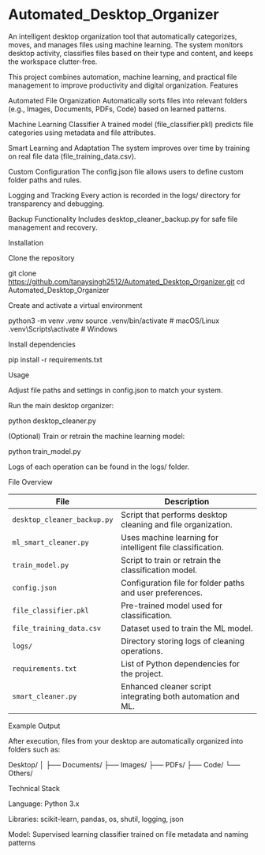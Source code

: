# Automated_Desktop_Organizer
An intelligent desktop organization tool that automatically categorizes, moves, and manages files using machine learning. The system monitors desktop activity, classifies files based on their type and content, and keeps the workspace clutter-free.

This project combines automation, machine learning, and practical file management to improve productivity and digital organization.
Features

Automated File Organization
Automatically sorts files into relevant folders (e.g., Images, Documents, PDFs, Code) based on learned patterns.

Machine Learning Classifier
A trained model (file_classifier.pkl) predicts file categories using metadata and file attributes.

Smart Learning and Adaptation
The system improves over time by training on real file data (file_training_data.csv).

Custom Configuration
The config.json file allows users to define custom folder paths and rules.

Logging and Tracking
Every action is recorded in the logs/ directory for transparency and debugging.

Backup Functionality
Includes desktop_cleaner_backup.py for safe file management and recovery.

Installation

Clone the repository

git clone https://github.com/tanaysingh2512/Automated_Desktop_Organizer.git
cd Automated_Desktop_Organizer


Create and activate a virtual environment

python3 -m venv .venv
source .venv/bin/activate   # macOS/Linux
.venv\Scripts\activate      # Windows


Install dependencies

pip install -r requirements.txt

Usage

Adjust file paths and settings in config.json to match your system.

Run the main desktop organizer:

python desktop_cleaner.py


(Optional) Train or retrain the machine learning model:

python train_model.py


Logs of each operation can be found in the logs/ folder.

File Overview

| File                        | Description                                                       |
| --------------------------- | ----------------------------------------------------------------- |
| `desktop_cleaner_backup.py` | Script that performs desktop cleaning and file organization. |
| `ml_smart_cleaner.py`       | Uses machine learning for intelligent file classification.        |
| `train_model.py`            | Script to train or retrain the classification model.              |
| `config.json`               | Configuration file for folder paths and user preferences.         |
| `file_classifier.pkl`       | Pre-trained model used for classification.                        |
| `file_training_data.csv`    | Dataset used to train the ML model.                               |
| `logs/`                     | Directory storing logs of cleaning operations.                    |
| `requirements.txt`          | List of Python dependencies for the project.                      |
| `smart_cleaner.py`          | Enhanced cleaner script integrating both automation and ML.       |


Example Output

After execution, files from your desktop are automatically organized into folders such as:

Desktop/
│
├── Documents/
├── Images/
├── PDFs/
├── Code/
└── Others/

Technical Stack

Language: Python 3.x

Libraries: scikit-learn, pandas, os, shutil, logging, json

Model: Supervised learning classifier trained on file metadata and naming patterns
